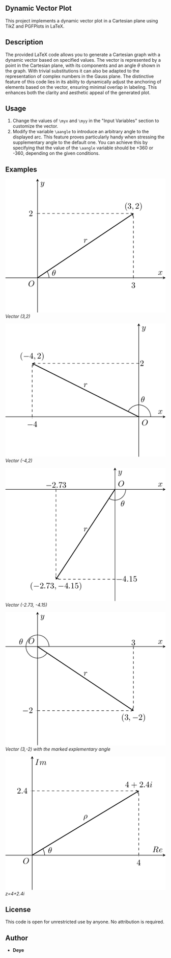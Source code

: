 ## Dynamic Vector Plot

This project implements a dynamic vector plot in a Cartesian plane using TikZ and PGFPlots in LaTeX.

## Description

The provided LaTeX code allows you to generate a Cartesian graph with a dynamic vector based on specified values. The vector is represented by a point in the Cartesian plane, with its components and an angle $\theta$ shown in the graph.
With trivial substitutions it can also be adapted to the representation of complex numbers in the Gauss plane.
The distinctive feature of this code lies in its ability to dynamically adjust the anchoring of elements based on the vector, ensuring minimal overlap in labeling. This enhances both the clarity and aesthetic appeal of the generated plot.

## Usage

1. Change the values of `\myx` and `\myy` in the "Input Variables" section to customize the vector.
2. Modify the variable `\aangle` to introduce an arbitrary angle to the displayed arc. This feature proves particularly handy when stressing the supplementary angle to the default one. You can achieve this by specifying that the value of the `\aangle` variable should be +360 or -360, depending on the given conditions.

## Examples

![Vector (3,2)](Plot_1.png)
*Vector (3,2)*

![Vector (-4,2)](Plot_2.png)
*Vector (-4,2)*

![Vector (-2.73, -4.15)](Plot_3.png)
*Vector (-2.73, -4.15)*

![Vector (3,-2) with the marked explementary angle](Plot_4.png)
*Vector (3,-2) with the marked explementary angle*

![Complex number](Plot_z.png)
*z=4+2.4i*

## License

This code is open for unrestricted use by anyone. No attribution is required.

## Author

- **Deye**
